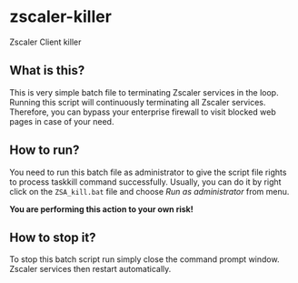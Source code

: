 # zscaler-killer
Zscaler Client killer

## What is this?
This is very simple batch file to terminating Zscaler services in the loop. Running this script will continuously terminating all Zscaler services. Therefore, you can bypass your enterprise firewall to visit blocked web pages in case of your need.

## How to run?
You need to run this batch file as administrator to give the script file rights to process taskkill command successfully. Usually, you can do it by right click on the `ZSA_kill.bat` file and choose *Run as administrator* from menu.

**You are performing this action to your own risk!**

## How to stop it?
To stop this batch script run simply close the command prompt window. Zscaler services then restart automatically.
